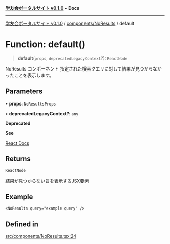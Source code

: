 [**学友会ポータルサイト v0.1.0**](../../../README.md) • **Docs**

***

[学友会ポータルサイト v0.1.0](../../../modules.md) / [components/NoResults](../README.md) / default

# Function: default()

> **default**(`props`, `deprecatedLegacyContext`?): `ReactNode`

NoResults コンポーネント
指定された検索クエリに対して結果が見つからなかったことを表示します。

## Parameters

• **props**: `NoResultsProps`

• **deprecatedLegacyContext?**: `any`

**Deprecated**

**See**

[React Docs](https://legacy.reactjs.org/docs/legacy-context.html#referencing-context-in-lifecycle-methods)

## Returns

`ReactNode`

結果が見つからない旨を表示するJSX要素

## Example

```
<NoResults query="example query" />
```

## Defined in

[src/components/NoResults.tsx:24](https://github.com/iU-Alumni-Association/gakuyukai-new/blob/9032bc93fe144cf1419e63a5b72095e28cfeb84b/src/components/NoResults.tsx#L24)
